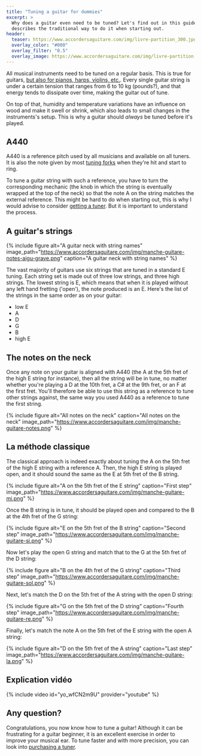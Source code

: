 ```yaml
---
title: "Tuning a guitar for dummies"
excerpt: >
  Why does a guitar even need to be tuned? Let's find out in this guide that 
  describes the traditional way to do it when starting out.
header:
  teaser: https://www.accordersaguitare.com/img/livre-partition_300.jpg
  overlay_color: "#000"
  overlay_filter: "0.5"
  overlay_image: https://www.accordersaguitare.com/img/livre-partition.jpg
---
```


<style>
/* override theme's 100% wide images default on this page */
figure img { width: auto; }
figure { flex-direction: column; }
</style>

All musical instruments need to be tuned on a regular basis. This is true for 
guitars, [but also for pianos, harps, violins, etc.][other-instruments]. Every 
single guitar string is under a certain tension that ranges from 6 to 10 kg 
(pounds?), and that energy tends to dissipate over time, making the guitar out 
of tune.

On top of that, humidity and temperature variations have an influence on wood 
and make it swell or shrink, which also leads to small changes in the 
instruments's setup. This is why a guitar should *always* be tuned before it's 
played.

## A440

A440 is a reference pitch used by all musicians and available on all tuners. It 
is also the note given by most [tuning forks][tuning-fork] when they're hit and 
start to ring.

To tune a guitar string with such a reference, you have to turn the 
corresponding mechanic (the knob in which the string is eventually wrapped at 
the top of the neck) so that the note A on the string matches the external 
reference. This might be hard to do when starting out, this is why I would 
advise to consider [getting a tuner][which-tuner-should-i-buy]. But it is 
important to understand the process.

## A guitar's strings

{% include figure alt="A guitar neck with string names"
image_path="https://www.accordersaguitare.com/img/manche-guitare-notes-aigu-grave.png" 
caption="A guitar neck with string names" %}

The vast majority of guitars use six strings that are tuned in a standard E 
tuning. Each string set is made out of three low strings, and three high 
strings. The lowest string is E, which means that when it is played without any 
left hand fretting ('open'), the note produced is an E. Here's the list of the 
strings in the same order as on your guitar:

- low E
- A
- D
- G
- B
- high E

## The notes on the neck

Once any note on your guitar is aligned with A440 (the A at the 5th fret of the 
high E string for instance), then all the string will be in tune, no matter 
whether you're playing a D at the 10th fret, a C# at the 9th fret, or an F at 
the first fret. You'll therefore be able to use this string as a reference to 
tune other strings against, the same way you used A440 as a reference to tune 
the first string.

{% include figure alt="All notes on the neck" caption="All notes on the neck" 
image_path="https://www.accordersaguitare.com/img/manche-guitare-notes.png" %}

## La méthode classique

The classical approach is indeed exactly about tuning the A on the 5th fret of 
the high E string with a reference A. Then, the high E string is played open, 
and it should sound the same as the E at 5th fret of the B string.

{% include figure alt="A on the 5th fret of the E string" caption="First step" 
image_path="https://www.accordersaguitare.com/img/manche-guitare-mi.png" %}

Once the B string is in tune, it should be played open and compared to the B at 
the 4th fret of the G string:

{% include figure alt="E on the 5th fret of the B string" caption="Second step" 
image_path="https://www.accordersaguitare.com/img/manche-guitare-si.png" %}

Now let's play the open G string and match that to the G at the 5th fret of the 
D string:

{% include figure alt="B on the 4th fret of the G string" caption="Third step" 
image_path="https://www.accordersaguitare.com/img/manche-guitare-sol.png" %}

Next, let's match the D on the 5th fret of the A string with the open D string:

{% include figure alt="G on the 5th fret of the D string" caption="Fourth step" 
image_path="https://www.accordersaguitare.com/img/manche-guitare-re.png" %}

Finally, let's match the note A on the 5th fret of the E string with the open A 
string:

{% include figure alt="D on the 5th fret of the A string" caption="Last step" 
image_path="https://www.accordersaguitare.com/img/manche-guitare-la.png" %}

## Explication vidéo

{% include video id="yo_wfCN2m9U" provider="youtube" %}

## Any question?

Congratulations, you now know how to tune a guitar! Although it can be 
frustrating for a guitar beginner, it is an excellent exercise in order to 
improve your musical ear. To tune faster and with more precision, you can look 
into [purchasing a tuner][which-tuner-should-i-buy].

[tuning-fork]:http://bit.ly/diapason-wittner
[other-instruments]:/tune-other-common-instruments/
[which-tuner-should-i-buy]:/which-guitar-tuner-should-i-buy/
